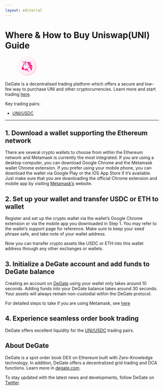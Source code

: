 ```yaml
---
layout: editorial
---
```


# Where & How to Buy Uniswap(UNI) Guide

<figure><img src="../.gitbook/assets/uni_0x1f9840a85d5af5bf1d1762f925bdaddc4201f984.png" alt="UNI" width="64" style="border-radius: 50%;"><figcaption></figcaption></figure>

DeGate is a decentralised trading platform which offers a secure and low-fee way to purchase UNI and other cryptocurrencies. Learn more and start trading [here](https://app.degate.com/trade/USDC/0x1f9840a85d5af5bf1d1762f925bdaddc4201f984?utm_source=howtobuy).&#x20;

Key trading pairs:

* [UNI/USDC](https://app.degate.com/trade/USDC/0x1f9840a85d5af5bf1d1762f925bdaddc4201f984?utm_source=howtobuy)

***

## 1. Download a wallet supporting the Ethereum network

There are several crypto wallets to choose from within the Ethereum network and Metamask is currently the most integrated. If you are using a desktop computer, you can download Google Chrome and the Metamask wallet Chrome extension. If you prefer using your mobile phone, you can download the wallet via Google Play or the iOS App Store if it’s available. Just make sure that you are downloading the official Chrome extension and mobile app by visiting [Metamask’s](https://metamask.io/) website.

## 2. Set up your wallet and transfer USDC or ETH to wallet

Register and set up the crypto wallet via the wallet’s Google Chrome extension or via the mobile app you downloaded in Step 1. You may refer to the wallet’s support page for reference. Make sure to keep your seed phrase safe, and take note of your wallet address.&#x20;

Now you can transfer crypto assets like USDC or ETH into this wallet address through any other exchanges or wallets.

## 3. Initialize a DeGate account and add funds to DeGate balance

Creating an account on [DeGate](https://app.degate.com/?utm_source=UNI_howtobuy) using your wallet only takes around 10 seconds. Adding funds into your DeGate balance takes around 30 seconds. Your assets will always remain non-custodial within the DeGate protocol.

For detailed steps to take if you are using Metamask, see [here](https://docs.degate.com/v/product_en/main-features/wallet-connectivity/metamask)

## 4. Experience seamless order book trading

DeGate offers excellent liquidity for the [UNI/USDC](https://app.degate.com/trade/USDC/0x1f9840a85d5af5bf1d1762f925bdaddc4201f984?utm_source=howtobuy) trading pairs.&#x20;

## About DeGate

DeGate is a spot order book DEX on Ethereum built with Zero-Knowledge technology. In addition, DeGate offers a decentralized grid trading and DCA functions. Learn more in [degate.com](https://degate.com/?utm_source=UNI_howtobuy).

To stay updated with the latest news and developments, follow DeGate on [Twitter](https://twitter.com/degatedex).
